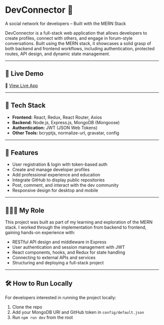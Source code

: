 # DevConnector 💬

A social network for developers – Built with the MERN Stack

DevConnector is a full-stack web application that allows developers to create profiles, connect with others, and engage in forum-style conversations. Built using the MERN stack, it showcases a solid grasp of both backend and frontend workflows, including authentication, protected routes, API design, and dynamic state management.

---

## 🚀 Live Demo

🔗 [View Live App](https://dev-connector-keae.onrender.com)

---

## 🧰 Tech Stack

- **Frontend:** React, Redux, React Router, Axios
- **Backend:** Node.js, Express.js, MongoDB (Mongoose)
- **Authentication:** JWT (JSON Web Tokens)
- **Other Tools:** bcryptjs, normalize-url, gravatar, config

---

## 🧩 Features

- User registration & login with token-based auth
- Create and manage developer profiles
- Add professional experience and education
- Integrate GitHub to display public repositories
- Post, comment, and interact with the dev community
- Responsive design for desktop and mobile

---

## 👨🏾‍💻 My Role

This project was built as part of my learning and exploration of the MERN stack. I worked through the implementation from backend to frontend, gaining hands-on experience with:

- RESTful API design and middleware in Express
- User authentication and session management with JWT
- React components, hooks, and Redux for state handling
- Connecting to external APIs and services
- Structuring and deploying a full-stack project

---

## 🛠 How to Run Locally

For developers interested in running the project locally:

1. Clone the repo
2. Add your MongoDB URI and GitHub token in `config/default.json`
3. Run `npm run dev` from the root
